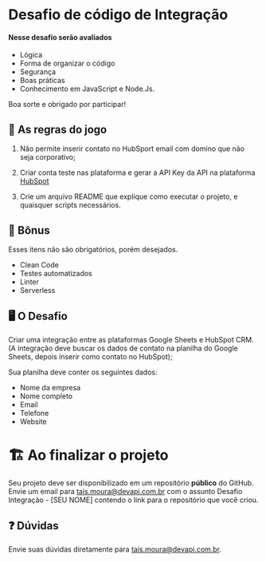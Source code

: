 # Desafio de código de Integração

#### Nesse desafio serão avaliados

- Lógica
- Forma de organizar o código
- Segurança
- Boas práticas
- Conhecimento em JavaScript e Node.Js.

Boa sorte e obrigado por participar!

## 🚨 As regras do jogo

1. Não permite inserir contato no HubSport email com domino que não seja corporativo;

2. Criar conta teste nas plataforma e gerar a API Key da API na plataforma [HubSpot](https://knowledge.hubspot.com/pt/integrations/how-do-i-get-my-hubspot-api-key#:~:text=Na%20sua%20conta%20da%20HubSpot,em%20Gerar%20chave%20de%20API.)

3. Crie um arquivo README que explique como executar o projeto, e quaisquer scripts necessários.

## 🎁 Bônus

Esses itens não são obrigatórios, porém desejados.

- Clean Code
- Testes automatizados
- Linter
- Serverless

## 🖥 O Desafio

Criar uma integração entre as plataformas Google Sheets e HubSpot CRM. (A integração deve buscar os dados de contato na planilha do Google Sheets, depois inserir como contato no HubSpot);

Sua planilha deve conter os seguintes dados:

- Nome da empresa
- Nome completo
- Email
- Telefone
- Website

# 🏗 Ao finalizar o projeto

Seu projeto deve ser disponibilizado em um repositório **público** do GitHub.
Envie um email para tais.moura@devapi.com.br com o assunto Desafio Integração - [SEU NOME] contendo o link para o repositório que você criou.

## :question: Dúvidas

Envie suas dúvidas diretamente para tais.moura@devapi.com.br.
